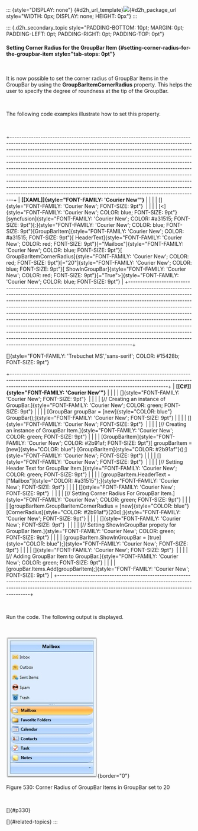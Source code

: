 ::: {style="DISPLAY: none"}
[](ms-xhelp:///?Id=d2h_url_template){#d2h_url_template}![](!package_url!){#d2h_package_url style="WIDTH: 0px; DISPLAY: none; HEIGHT: 0px"}
:::

::: {.d2h_secondary_topic style="PADDING-BOTTOM: 10pt; MARGIN: 0pt; PADDING-LEFT: 0pt; PADDING-RIGHT: 0pt; PADDING-TOP: 0pt"}
#### Setting Corner Radius for the GroupBar Item {#setting-corner-radius-for-the-groupbar-item style="tab-stops: 0pt"}

 

It is now possible to set the corner radius of GroupBar Items in the GroupBar by using the **GroupBarItemCornerRadius** property. This helps the user to specify the degree of roundness at the tip of the GroupBar.

 

The following code examples illustrate how to set this property.

 

+-------------------------------------------------------------------------------------------------------------------------------------------------------------------------------------------------------------------------------------------------------------------------------------------------------------------------------------------------------------------------------------------------------------------------------------------------------------------------------------------------------------------------------------------------------------------------------------------------------------------------------------------------------------------------------------------------------------------------------------------------------------------------------------------------------------+
| **[\[XAML\]]{style="FONT-FAMILY: 'Courier New'"}**                                                                                                                                                                                                                                                                                                                                                                                                                                                                                                                                                                                                                                                                                                                                                          |
|                                                                                                                                                                                                                                                                                                                                                                                                                                                                                                                                                                                                                                                                                                                                                                                                             |
| []{style="FONT-FAMILY: 'Courier New'; FONT-SIZE: 9pt"}                                                                                                                                                                                                                                                                                                                                                                                                                                                                                                                                                                                                                                                                                                                                                      |
|                                                                                                                                                                                                                                                                                                                                                                                                                                                                                                                                                                                                                                                                                                                                                                                                             |
| [\<]{style="FONT-FAMILY: 'Courier New'; COLOR: blue; FONT-SIZE: 9pt"}[syncfusion]{style="FONT-FAMILY: 'Courier New'; COLOR: #a31515; FONT-SIZE: 9pt"}[:]{style="FONT-FAMILY: 'Courier New'; COLOR: blue; FONT-SIZE: 9pt"}[GroupBarItem]{style="FONT-FAMILY: 'Courier New'; COLOR: #a31515; FONT-SIZE: 9pt"}[ HeaderText]{style="FONT-FAMILY: 'Courier New'; COLOR: red; FONT-SIZE: 9pt"}[=\"Mailbox\"]{style="FONT-FAMILY: 'Courier New'; COLOR: blue; FONT-SIZE: 9pt"}[ GroupBarItemCornerRadius]{style="FONT-FAMILY: 'Courier New'; COLOR: red; FONT-SIZE: 9pt"}[=\"20\"]{style="FONT-FAMILY: 'Courier New'; COLOR: blue; FONT-SIZE: 9pt"}[ ShowInGroupBar]{style="FONT-FAMILY: 'Courier New'; COLOR: red; FONT-SIZE: 9pt"}[=\"True\"\>]{style="FONT-FAMILY: 'Courier New'; COLOR: blue; FONT-SIZE: 9pt"} |
+-------------------------------------------------------------------------------------------------------------------------------------------------------------------------------------------------------------------------------------------------------------------------------------------------------------------------------------------------------------------------------------------------------------------------------------------------------------------------------------------------------------------------------------------------------------------------------------------------------------------------------------------------------------------------------------------------------------------------------------------------------------------------------------------------------------+

[]{style="FONT-FAMILY: 'Trebuchet MS','sans-serif'; COLOR: #15428b; FONT-SIZE: 9pt"} 

+------------------------------------------------------------------------------------------------------------------------------------------------------------------------------------------------------------------------------+
| **[\[C#\]]{style="FONT-FAMILY: 'Courier New'"}**                                                                                                                                                                             |
|                                                                                                                                                                                                                              |
| []{style="FONT-FAMILY: 'Courier New'; FONT-SIZE: 9pt"}                                                                                                                                                                       |
|                                                                                                                                                                                                                              |
| [// Creating an instance of GroupBar.]{style="FONT-FAMILY: 'Courier New'; COLOR: green; FONT-SIZE: 9pt"}                                                                                                                     |
|                                                                                                                                                                                                                              |
| [GroupBar groupBar = [new]{style="COLOR: blue"} GroupBar();]{style="FONT-FAMILY: 'Courier New'; FONT-SIZE: 9pt"}                                                                                                             |
|                                                                                                                                                                                                                              |
| []{style="FONT-FAMILY: 'Courier New'; FONT-SIZE: 9pt"}                                                                                                                                                                       |
|                                                                                                                                                                                                                              |
| [// Creating an instance of GroupBar Item.]{style="FONT-FAMILY: 'Courier New'; COLOR: green; FONT-SIZE: 9pt"}                                                                                                                |
|                                                                                                                                                                                                                              |
| [GroupBarItem]{style="FONT-FAMILY: 'Courier New'; COLOR: #2b91af; FONT-SIZE: 9pt"}[ groupBarItem = [new]{style="COLOR: blue"} [GroupBarItem]{style="COLOR: #2b91af"}();]{style="FONT-FAMILY: 'Courier New'; FONT-SIZE: 9pt"} |
|                                                                                                                                                                                                                              |
| []{style="FONT-FAMILY: 'Courier New'; FONT-SIZE: 9pt"}                                                                                                                                                                       |
|                                                                                                                                                                                                                              |
| [// Setting Header Text for GroupBar Item.]{style="FONT-FAMILY: 'Courier New'; COLOR: green; FONT-SIZE: 9pt"}                                                                                                                |
|                                                                                                                                                                                                                              |
| [groupBarItem.HeaderText = [\"Mailbox\"]{style="COLOR: #a31515"};]{style="FONT-FAMILY: 'Courier New'; FONT-SIZE: 9pt"}                                                                                                       |
|                                                                                                                                                                                                                              |
| []{style="FONT-FAMILY: 'Courier New'; FONT-SIZE: 9pt"}                                                                                                                                                                       |
|                                                                                                                                                                                                                              |
| [// Setting Corner Radius For GroupBar Item.]{style="FONT-FAMILY: 'Courier New'; COLOR: green; FONT-SIZE: 9pt"}                                                                                                              |
|                                                                                                                                                                                                                              |
| [groupBarItem.GroupBarItemCornerRadius = [new]{style="COLOR: blue"} [CornerRadius]{style="COLOR: #2b91af"}(20d);]{style="FONT-FAMILY: 'Courier New'; FONT-SIZE: 9pt"}                                                        |
|                                                                                                                                                                                                                              |
| []{style="FONT-FAMILY: 'Courier New'; FONT-SIZE: 9pt"}                                                                                                                                                                       |
|                                                                                                                                                                                                                              |
| [// Setting ShowInGroupBar propety for GroupBar Item.]{style="FONT-FAMILY: 'Courier New'; COLOR: green; FONT-SIZE: 9pt"}                                                                                                     |
|                                                                                                                                                                                                                              |
| [groupBarItem.ShowInGroupBar = [true]{style="COLOR: blue"};]{style="FONT-FAMILY: 'Courier New'; FONT-SIZE: 9pt"}                                                                                                             |
|                                                                                                                                                                                                                              |
| []{style="FONT-FAMILY: 'Courier New'; FONT-SIZE: 9pt"}                                                                                                                                                                       |
|                                                                                                                                                                                                                              |
| [// Adding GroupBar Item to GroupBar.]{style="FONT-FAMILY: 'Courier New'; COLOR: green; FONT-SIZE: 9pt"}                                                                                                                     |
|                                                                                                                                                                                                                              |
| [groupBar.Items.Add(groupBarItem);]{style="FONT-FAMILY: 'Courier New'; FONT-SIZE: 9pt"}                                                                                                                                      |
+------------------------------------------------------------------------------------------------------------------------------------------------------------------------------------------------------------------------------+

 

Run the code. The following output is displayed.

 

![](ImagesExt/image30_487.jpg){border="0"}

Figure 530: Corner Radius of GroupBar Items in GroupBar set to 20

 

[]{#p330} 

[]{#related-topics}
:::
